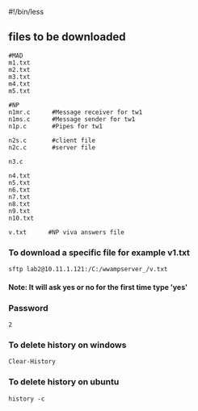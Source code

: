 #!/bin/less

## files to be downloaded

```
#MAD
m1.txt
m2.txt
m3.txt
m4.txt
m5.txt

#NP
n1mr.c      #Message receiver for tw1
n1ms.c      #Message sender for tw1
n1p.c       #Pipes for tw1

n2s.c       #client file
n2c.c       #server file

n3.c

n4.txt
n5.txt
n6.txt
n7.txt
n8.txt
n9.txt
n10.txt

v.txt      #NP viva answers file

```

### To download a specific file for example v1.txt

```
sftp lab2@10.11.1.121:/C:/wwampserver_/v.txt
```

#### Note: It will ask yes or no for the first time type 'yes'

### Password

```
2
```

### To delete history on windows

```
Clear-History
```

### To delete history on ubuntu

```
history -c
```
